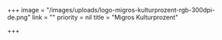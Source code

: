 +++
image = "/images/uploads/logo-migros-kulturprozent-rgb-300dpi-de.png"
link = ""
priority = nil
title = "Migros Kulturprozent"

+++
